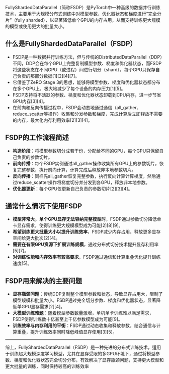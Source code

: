 FullyShardedDataParallel（简称FSDP）是PyTorch中一种高级的数据并行训练技术，主要用于大规模分布式训练中对模型参数、优化器状态和梯度进行“完全分片”（fully sharded），以显著降低单个GPU的内存占用，从而支持训练更大规模的模型或使用更大的批量大小。

## 什么是FullyShardedDataParallel（FSDP）

- FSDP是一种数据并行训练方法，但与传统的DistributedDataParallel（DDP）不同，DDP会在每个GPU上完整复制模型参数、梯度和优化器状态，而FSDP将这些状态在不同GPU（或进程）间进行切分（shard），每个GPU只保存自己负责的那部分数据[1][2][4][7]。
- 它借鉴了ZeRO Stage 3的思想，能够将模型参数、梯度和优化器状态都分布在多个GPU上，极大地减少了每个设备的内存压力[1][5]。
- FSDP支持将不活跃的参数、梯度和优化器状态卸载到CPU内存，进一步节省GPU内存[3][4]。
- 在前向和反向传播过程中，FSDP会动态地通过通信（all_gather、reduce_scatter等操作）收集和分发参数和梯度，完成计算后立即释放不需要的内存，最大化内存利用效率[2][3][4]。

## FSDP的工作流程简述

- **构造阶段**：将模型参数切分成若干份，分配给不同的GPU，每个GPU只保留自己负责的参数切片。
- **前向传播**：每个FSDP实例通过all_gather操作收集所有GPU上的参数切片，恢复完整参数，执行前向计算，计算完成后释放非本地参数切片。
- **反向传播**：同样先all_gather恢复完整参数，执行反向计算计算梯度，然后通过reduce_scatter操作将梯度切分并分发到各GPU，释放非本地参数。
- **优化器更新**：每个GPU仅更新自己负责的参数切片[2][3][4]。

## 通常什么情况下使用FSDP

- **模型非常大，单个GPU显存无法容纳完整模型时**，FSDP通过参数切分降低单卡显存需求，使得训练更大规模模型成为可能[2][8][9]。
- **希望训练更大批量大小以提升训练效率**，FSDP减少内存占用，释放更多显存空间给更大批次[2][4]。
- **需要在有限GPU资源下扩展训练规模**，通过分布式切分技术提升显存利用率[5][7]。
- **对训练性能和内存效率有较高要求**，FSDP通过通信和计算重叠优化提升训练速度[5]。

## FSDP用来解决的主要问题

- **显存瓶颈问题**：传统DDP复制整个模型参数和状态，导致显存占用大，限制了模型规模和批量大小。FSDP通过完全切分参数、梯度和优化器状态，显著降低单GPU显存需求[2][4]。
- **大模型训练难题**：随着模型参数数量激增，单机单卡训练难以满足需求，FSDP使得训练数十亿甚至上千亿参数模型成为可能[9]。
- **训练效率与内存利用的平衡**：FSDP通过动态收集和释放参数，结合通信与计算重叠，提升训练效率同时降低峰值显存使用[3][5]。

---

综上，FullyShardedDataParallel（FSDP）是一种先进的分布式训练技术，适用于训练超大规模深度学习模型，尤其在显存受限的多GPU环境下，通过将模型参数、梯度和优化器状态完全切分分布，有效解决了显存瓶颈问题，支持更大模型和更大批量的训练，同时保持较高的训练效率

